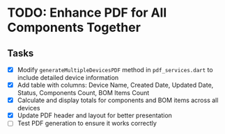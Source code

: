 # TODO: Enhance PDF for All Components Together

## Tasks
- [x] Modify `generateMultipleDevicesPDF` method in `pdf_services.dart` to include detailed device information
- [x] Add table with columns: Device Name, Created Date, Updated Date, Status, Components Count, BOM Items Count
- [x] Calculate and display totals for components and BOM items across all devices
- [x] Update PDF header and layout for better presentation
- [ ] Test PDF generation to ensure it works correctly

